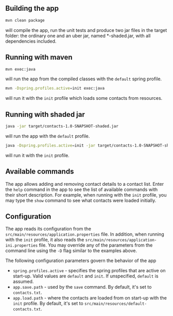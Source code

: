 ## Building the app

```bash
mvn clean package
```
will compile the app, run the unit tests and produce two jar files in the target folder:
the ordinary one and an uber jar, named *-shaded.jar, with all dependencies included.

## Running with maven

```bash
mvn exec:java
```
will run the app from the compiled classes with the `default` spring profile.

```bash
mvn -Dspring.profiles.active=init exec:java
```
will run it with the `init` profile which loads some contacts from resources.

## Running with shaded jar

```bash
java -jar target/contacts-1.0-SNAPSHOT-shaded.jar
```
will run the app with the `default` profile.

```bash
java -Dspring.profiles.active=init -jar target/contacts-1.0-SNAPSHOT-shaded.jar
```
will run it with the `init` profile.

## Available commands

The app allows adding and removing contact details to a contact list.
Enter the `help` command in the app to see the list of available commands with their short description.
For example, when running with the `init` profile, you may type the `show` command to see what contacts
were loaded initially.

## Configuration

The app reads its configuration from the `src/main/resources/application.properties` file.
In addition, when running with the `init` profile, it also reads the
`src/main/resources/application-ini.properties` file.
You may override any of the parameters from the command line using the `-D` flag similar to the examples above.

The following configuration parameters govern the behavior of the app

* `spring.profiles.active` - specifies the spring profiles that are active on start-up.
Valid values are `default` and `init`. If unspecified, `default` is assumed.
* `app.save.path` - used by the `save` command. By default, it's set to `contacts.txt`.
* `app.load.path` - where the contacts are loaded from on start-up with the `init` profile.
By default, it's set to `src/main/resources/default-contacts.txt`.
